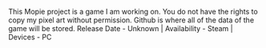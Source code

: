 This Mopie project is a game I am working on.  You do not have the rights to copy my pixel art without permission.  Github is where all of the data of the game will be stored.
Release Date - Unknown | Availability - Steam | Devices - PC

